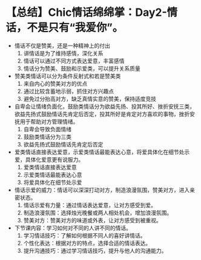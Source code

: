 # 【总结】Chic情话绵绵掌：Day2-情话，不是只有“我爱你”。

-   情话不仅是赞美，还是一种精神上的付出
    1.  讲情话是为了维持感情，深化关系
    2.  情话可以通过不同方式表达爱意，丰富感情
    3.  情话分为赞美、鼓励和示爱类，可以提升关系质量
-   赞美类情话可以分为条件反射式和若是赞美类
    1.  来自内心的赞美对方的优点
    2.  通过比较含蓄地示弱，抓住对方兴趣点
    3.  避免过分抬高对方，缺乏真情实意的赞美，保持适度竞技
-   自卑会让情绪负面化，鼓励类情话分为欲益先扬、投其所好、挫折安抚三类，欲益先扬式鼓励情话先肯定后否定，投其所好是肯定对方喜欢的事物，挫折安抚用于帮助对方管理情绪。
    1.  自卑会导致负面情绪
    2.  鼓励类情话分为三类
    3.  欲益先扬式鼓励情话先肯定后否定
-   爱类情话直接表达爱意，示爱类情话最能表达心意，将爱具体化在细节处示爱，具体化爱意更有说服力。
    1.  爱类情话直接表达爱意
    2.  示爱类情话最能表达心意
    3.  将爱具体化在细节处示爱
-   情话示爱的威力：情话可以深深打动对方，制造浪漫氛围，赞美对方，进入亲密状态。
    1.  情话示爱有力量：通过情话表达爱意，让对方感受到爱。
    2.  制造浪漫氛围：选择烛光晚餐或两人相处机会，增加浪漫氛围。
    3.  赞美对方：赞美对方的味道或外表，让对方感受到被重视。
-   下节课内容：学习如何对不同的人讲不同的情话。
    1.  学习情话技巧：了解如何根据不同人的喜好讲情话。
    2.  个性化表达：根据对方的特点，选择合适的情话表达。
    3.  提升沟通技巧：通过学习情话技巧，提升与他人的沟通能力。